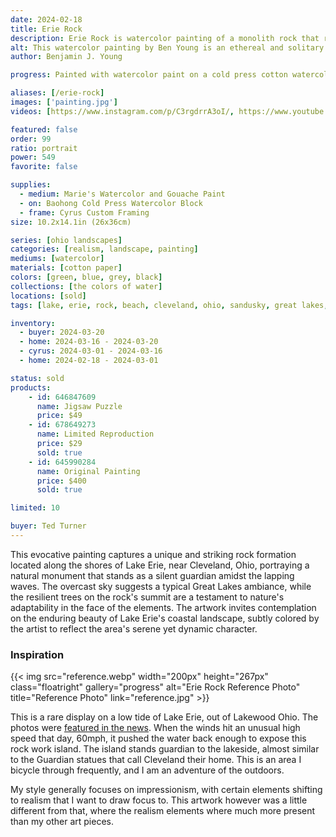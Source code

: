 ```yaml
---
date: 2024-02-18
title: Erie Rock
description: Erie Rock is watercolor painting of a monolith rock that rarely comes in sight on Lake Erie's shores. A stone that stands guard under an overcast sky.
alt: This watercolor painting by Ben Young is an ethereal and solitary stone monolith, crowned with verdant trees, rises from the misty waters of a tranquil lake, embodying a quiet testament to nature's enduring strength and mystery.
author: Benjamin J. Young

progress: Painted with watercolor paint on a cold press cotton watercolor block. My style generally focuses on impressionism, with certain elements shifting to realism that I want to draw focus to. This artwork however was a little different from that, where the realism elements where much more present than my other art pieces. This was a very labor intensive and detailed piece. Many stages of doing a layer, drying, and continuing on with the next step. I enjoyed the journey though and it's one of my favorite artworks. I later learned that my for this painting technique closely matches the master artist, Andrew Wyeth.

aliases: [/erie-rock]
images: ['painting.jpg']
videos: [https://www.instagram.com/p/C3rgdrrA3oI/, https://www.youtube.com/shorts/XCMouswfCm4]

featured: false
order: 99
ratio: portrait
power: 549
favorite: false

supplies:
  - medium: Marie's Watercolor and Gouache Paint
  - on: Baohong Cold Press Watercolor Block
  - frame: Cyrus Custom Framing
size: 10.2x14.1in (26x36cm)

series: [ohio landscapes]
categories: [realism, landscape, painting]
mediums: [watercolor]
materials: [cotton paper]
colors: [green, blue, grey, black]
collections: [the colors of water]
locations: [sold]
tags: [lake, erie, rock, beach, cleveland, ohio, sandusky, great lakes, water, waves, nature, outdoors, overcast, costal, warm, winter]

inventory:
  - buyer: 2024-03-20
  - home: 2024-03-16 - 2024-03-20
  - cyrus: 2024-03-01 - 2024-03-16
  - home: 2024-02-18 - 2024-03-01

status: sold
products:
    - id: 646847609
      name: Jigsaw Puzzle
      price: $49
    - id: 678649273
      name: Limited Reproduction
      price: $29
      sold: true
    - id: 645990284
      name: Original Painting
      price: $400
      sold: true

limited: 10

buyer: Ted Turner
---
```


This evocative painting captures a unique and striking rock formation located along the shores of Lake Erie, near Cleveland, Ohio, portraying a natural monument that stands as a silent guardian amidst the lapping waves. The overcast sky suggests a typical Great Lakes ambiance, while the resilient trees on the rock's summit are a testament to nature's adaptability in the face of the elements. The artwork invites contemplation on the enduring beauty of Lake Erie's coastal landscape, subtly colored by the artist to reflect the area's serene yet dynamic character.

<!--more-->

### Inspiration ###

{{< img src="reference.webp" width="200px" height="267px" class="floatright" gallery="progress" alt="Erie Rock Reference Photo" title="Reference Photo" link="reference.jpg" >}}

This is a rare display on a low tide of Lake Erie, out of Lakewood Ohio. The photos were [featured in the news](https://fox59.com/news/national-world/photos-show-rare-phenomenon-on-lake-erie/). When the winds hit an unusual high speed that day, 60mph, it pushed the water back enough to expose this rock work island. The island stands guardian to the lakeside, almost similar to the Guardian statues that call Cleveland their home. This is an area I bicycle through frequently, and I am an adventure of the outdoors.

My style generally focuses on impressionism, with certain elements shifting to realism that I want to draw focus to. This artwork however was a little different from that, where the realism elements where much more present than my other art pieces.